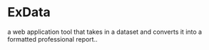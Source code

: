 # ExData
a web application tool that takes in a dataset and converts it into a formatted professional report..
